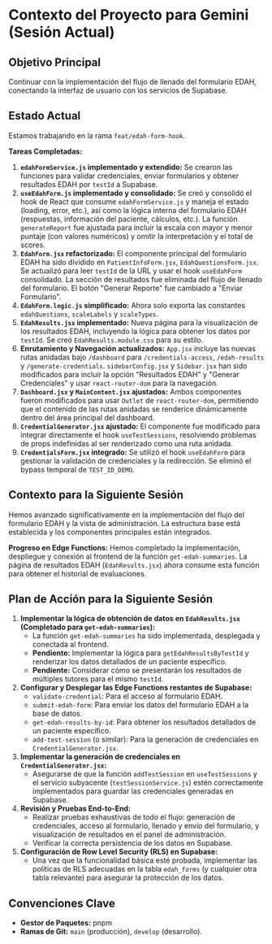 # Contexto del Proyecto para Gemini (Sesión Actual)

## Objetivo Principal
Continuar con la implementación del flujo de llenado del formulario EDAH, conectando la interfaz de usuario con los servicios de Supabase.

## Estado Actual
Estamos trabajando en la rama `feat/edah-form-hook`.

**Tareas Completadas:**
1.  **`edahFormService.js` implementado y extendido:** Se crearon las funciones para validar credenciales, enviar formularios y obtener resultados EDAH por `testId` a Supabase.
2.  **`useEdahForm.js` implementado y consolidado:** Se creó y consolidó el hook de React que consume `edahFormService.js` y maneja el estado (loading, error, etc.), así como la lógica interna del formulario EDAH (respuestas, información del paciente, cálculos, etc.). La función `generateReport` fue ajustada para incluir la escala con mayor y menor puntaje (con valores numéricos) y omitir la interpretación y el total de scores.
3.  **`EdahForm.jsx` refactorizado:** El componente principal del formulario EDAH ha sido dividido en `PatientInfoForm.jsx`, `EdahQuestionsForm.jsx`. Se actualizó para leer `testId` de la URL y usar el hook `useEdahForm` consolidado. La sección de resultados fue eliminada del flujo de llenado del formulario. El botón "Generar Reporte" fue cambiado a "Enviar Formulario".
4.  **`EdahForm.logic.js` simplificado:** Ahora solo exporta las constantes `edahQuestions`, `scaleLabels` y `scaleTypes`.
5.  **`EdahResults.jsx` implementado:** Nueva página para la visualización de los resultados EDAH, incluyendo la lógica para obtener los datos por `testId`. Se creó `EdahResults.module.css` para su estilo.
6.  **Enrutamiento y Navegación actualizados:** `App.jsx` incluye las nuevas rutas anidadas bajo `/dashboard` para `/credentials-access`, `/edah-results` y `/generate-credentials`. `sidebarConfig.jsx` y `Sidebar.jsx` han sido modificados para incluir la opción "Resultados EDAH" y "Generar Credenciales" y usar `react-router-dom` para la navegación.
7.  **`Dashboard.jsx` y `MainContent.jsx` ajustados:** Ambos componentes fueron modificados para usar `Outlet` de `react-router-dom`, permitiendo que el contenido de las rutas anidadas se renderice dinámicamente dentro del área principal del dashboard.
8.  **`CredentialGenerator.jsx` ajustado:** El componente fue modificado para integrar directamente el hook `useTestSessions`, resolviendo problemas de props indefinidas al ser renderizado como una ruta anidada.
9.  **`CredentialsForm.jsx` integrado:** Se utilizó el hook `useEdahForm` para gestionar la validación de credenciales y la redirección. Se eliminó el bypass temporal de `TEST_ID_DEMO`.

## Contexto para la Siguiente Sesión

Hemos avanzado significativamente en la implementación del flujo del formulario EDAH y la vista de administración. La estructura base está establecida y los componentes principales están integrados.

**Progreso en Edge Functions:**
Hemos completado la implementación, despliegue y conexión al frontend de la función `get-edah-summaries`. La página de resultados EDAH (`EdahResults.jsx`) ahora consume esta función para obtener el historial de evaluaciones.

## Plan de Acción para la Siguiente Sesión

1.  **Implementar la lógica de obtención de datos en `EdahResults.jsx` (Completado para `get-edah-summaries`):**
    *   La función `get-edah-summaries` ha sido implementada, desplegada y conectada al frontend.
    *   **Pendiente:** Implementar la lógica para `getEdahResultsByTestId` y renderizar los datos detallados de un paciente específico.
    *   **Pendiente:** Considerar cómo se presentarán los resultados de múltiples tutores para el mismo `testId`.
2.  **Configurar y Desplegar las Edge Functions restantes de Supabase:**
    *   `validate-credential`: Para el acceso al formulario EDAH.
    *   `submit-edah-form`: Para enviar los datos del formulario EDAH a la base de datos.
    *   `get-edah-results-by-id`: Para obtener los resultados detallados de un paciente específico.
    *   `add-test-session` (o similar): Para la generación de credenciales en `CredentialGenerator.jsx`.
3.  **Implementar la generación de credenciales en `CredentialGenerator.jsx`:**
    *   Asegurarse de que la función `addTestSession` en `useTestSessions` y el servicio subyacente (`testSessionService.js`) estén correctamente implementados para guardar las credenciales generadas en Supabase.
4.  **Revisión y Pruebas End-to-End:**
    *   Realizar pruebas exhaustivas de todo el flujo: generación de credenciales, acceso al formulario, llenado y envío del formulario, y visualización de resultados en el panel de administración.
    *   Verificar la correcta persistencia de los datos en Supabase.
5.  **Configuración de Row Level Security (RLS) en Supabase:**
    *   Una vez que la funcionalidad básica esté probada, implementar las políticas de RLS adecuadas en la tabla `edah_forms` (y cualquier otra tabla relevante) para asegurar la protección de los datos.

## Convenciones Clave
*   **Gestor de Paquetes:** pnpm
*   **Ramas de Git:** `main` (producción), `develop` (desarrollo).